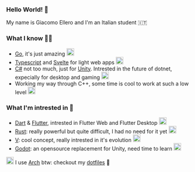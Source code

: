 ### Hello World! 👋

My name is Giacomo Ellero and I'm an Italian student 🇮🇹

### What I know 👨‍💻

- [Go](https://github.com/golang/go), it's just amazing <img src="https://camo.githubusercontent.com/98ed65187a84ecf897273d9fa18118ce45845057/68747470733a2f2f7261772e6769746875622e636f6d2f676f6c616e672d73616d706c65732f676f706865722d766563746f722f6d61737465722f676f706865722e706e67" style="height: 20px" />
- [Typescript](https://github.com/microsoft/TypeScript) and [Svelte](https://svelte.dev) for light web apps <img src="https://svelte.dev/favicon.png" style="height: 20px"/>
- [C#](https://dotnet.microsoft.com/) not too much, just for [Unity](https://unity.com/). Intrested in the future of dotnet, expecially for desktop and gaming <img src="https://imgur.com/download/BbiPAS7/" style="height: 20px"/>
- Working my way through C++, some time is cool to work at such a low level <img src="https://user-images.githubusercontent.com/42747200/46140125-da084900-c26d-11e8-8ea7-c45ae6306309.png" style="height: 20px"/>

### What I'm intrested in 📖

- [Dart](https://dart.dev/) & [Flutter](https://github.com/flutter/flutter), intrested in Flutter Web and Flutter Desktop <img src="https://api.flutter.dev/flutter/static-assets/favicon.png"  style="height: 20px"/>
- [Rust](https://github.com/rust-lang/rust): really powerful but quite difficult, I had no need for it yet <img src="https://avatars.githubusercontent.com/u/5430905"  style="height: 20px"/>
- [V](https://github.com/vlang/v): cool concept, really intrested in it's evolution <img src="https://raw.githubusercontent.com/vlang/v-logo/master/dist/v-logo.svg" style="height: 20px"/>
- [Godot](https://github.com/godotengine/godot): an opensource replacement for Unity, need time to learn <img src="https://upload.wikimedia.org/wikipedia/commons/thumb/6/6a/Godot_icon.svg/1200px-Godot_icon.svg.png" style="height: 20px"/>

<img src="https://upload.wikimedia.org/wikipedia/commons/thumb/a/a5/Archlinux-icon-crystal-64.svg/1200px-Archlinux-icon-crystal-64.svg.png" style="height: 20px"/> I use [Arch](https://archlinux.org) btw: checkout my [dotfiles](https://github.com/billy4479/dotfiles) 🐧

